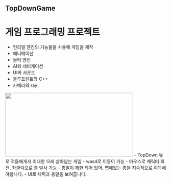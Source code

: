 ## TopDownGame

# 게임 프로그래밍 프로젝트
- 언리얼 엔진의 기능들을 사용해 게임을 제작
- 애니메이션
- 물리 엔진
- AI와 네비게이션
- UI와 사운드
- 블루프린트와 C++
- 카메라와 ray


<img src="https://user-images.githubusercontent.com/59460871/155918774-229efb95-8311-494a-8d21-c0a4da92501b.PNG"  width="400" height="200"/>
- TopDown 뷰로 적들에게서 최대한 오래 살아남는 게임
- wasd로 이동이 가능
- 마우스로 캐릭터 회전, 좌클릭으로 총 발사 가능
- 총알이 제한 되어 있어, 맵에있는 총을 지속적으로 획득해야합니다.
- UI로 체력과 총알을 보여줍니다.
